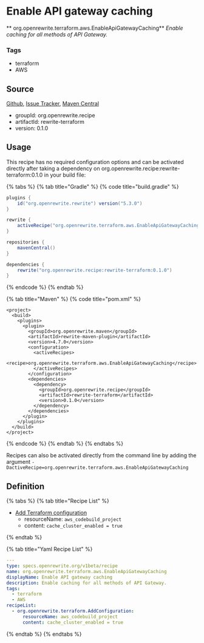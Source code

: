 # Enable API gateway caching

** org.openrewrite.terraform.aws.EnableApiGatewayCaching**
_Enable caching for all methods of API Gateway._

### Tags

* terraform
* AWS

## Source

[Github](https://github.com/openrewrite/rewrite-terraform), [Issue Tracker](https://github.com/openrewrite/rewrite-terraform/issues), [Maven Central](https://search.maven.org/artifact/org.openrewrite.recipe/rewrite-terraform/0.1.0/jar)

* groupId: org.openrewrite.recipe
* artifactId: rewrite-terraform
* version: 0.1.0


## Usage

This recipe has no required configuration options and can be activated directly after taking a dependency on org.openrewrite.recipe:rewrite-terraform:0.1.0 in your build file:

{% tabs %}
{% tab title="Gradle" %}
{% code title="build.gradle" %}
```groovy
plugins {
    id("org.openrewrite.rewrite") version("5.3.0")
}

rewrite {
    activeRecipe("org.openrewrite.terraform.aws.EnableApiGatewayCaching")
}

repositories {
    mavenCentral()
}

dependencies {
    rewrite("org.openrewrite.recipe:rewrite-terraform:0.1.0")
}
```
{% endcode %}
{% endtab %}

{% tab title="Maven" %}
{% code title="pom.xml" %}
```markup
<project>
  <build>
    <plugins>
      <plugin>
        <groupId>org.openrewrite.maven</groupId>
        <artifactId>rewrite-maven-plugin</artifactId>
        <version>4.7.0</version>
        <configuration>
          <activeRecipes>
            <recipe>org.openrewrite.terraform.aws.EnableApiGatewayCaching</recipe>
          </activeRecipes>
        </configuration>
        <dependencies>
          <dependency>
            <groupId>org.openrewrite.recipe</groupId>
            <artifactId>rewrite-terraform</artifactId>
            <version>0.1.0</version>
          </dependency>
        </dependencies>
      </plugin>
    </plugins>
  </build>
</project>
```
{% endcode %}
{% endtab %}
{% endtabs %}

Recipes can also be activated directly from the command line by adding the argument `-DactiveRecipe=org.openrewrite.terraform.aws.EnableApiGatewayCaching`

## Definition

{% tabs %}
{% tab title="Recipe List" %}
* [Add Terraform configuration](../../terraform/addconfiguration.md)
  * resourceName: `aws_codebuild_project`
  * content: `cache_cluster_enabled = true`

{% endtab %}

{% tab title="Yaml Recipe List" %}
```yaml
---
type: specs.openrewrite.org/v1beta/recipe
name: org.openrewrite.terraform.aws.EnableApiGatewayCaching
displayName: Enable API gateway caching
description: Enable caching for all methods of API Gateway.
tags:
  - terraform
  - AWS
recipeList:
  - org.openrewrite.terraform.AddConfiguration:
      resourceName: aws_codebuild_project
      content: cache_cluster_enabled = true

```
{% endtab %}
{% endtabs %}
